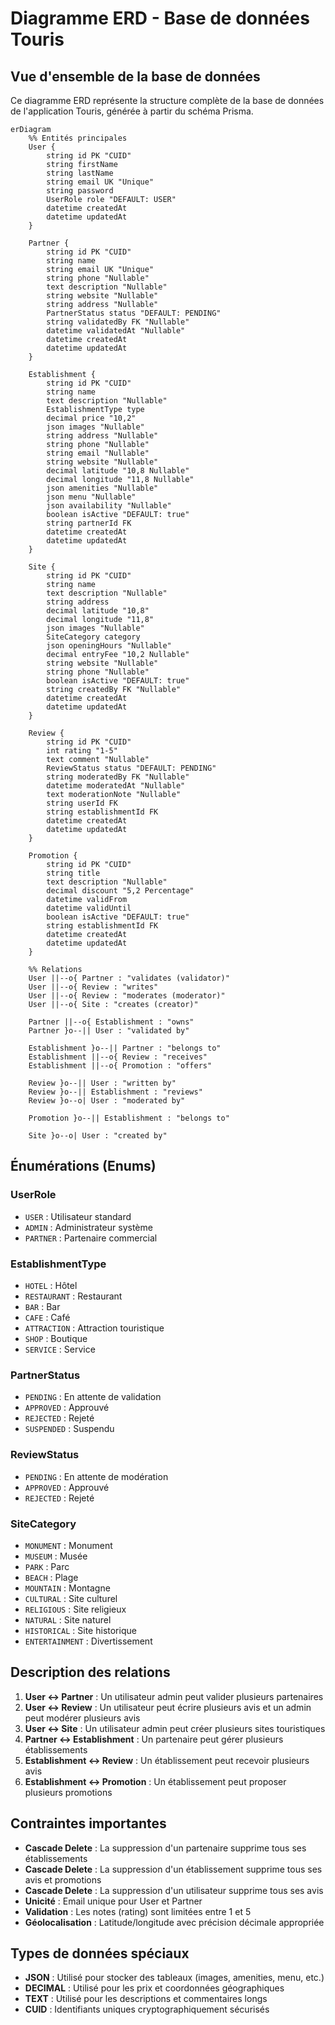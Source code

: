 # Diagramme ERD - Base de données Touris

## Vue d'ensemble de la base de données

Ce diagramme ERD représente la structure complète de la base de données de l'application Touris, générée à partir du schéma Prisma.

```mermaid
erDiagram
    %% Entités principales
    User {
        string id PK "CUID"
        string firstName
        string lastName
        string email UK "Unique"
        string password
        UserRole role "DEFAULT: USER"
        datetime createdAt
        datetime updatedAt
    }

    Partner {
        string id PK "CUID"
        string name
        string email UK "Unique"
        string phone "Nullable"
        text description "Nullable"
        string website "Nullable"
        string address "Nullable"
        PartnerStatus status "DEFAULT: PENDING"
        string validatedBy FK "Nullable"
        datetime validatedAt "Nullable"
        datetime createdAt
        datetime updatedAt
    }

    Establishment {
        string id PK "CUID"
        string name
        text description "Nullable"
        EstablishmentType type
        decimal price "10,2"
        json images "Nullable"
        string address "Nullable"
        string phone "Nullable"
        string email "Nullable"
        string website "Nullable"
        decimal latitude "10,8 Nullable"
        decimal longitude "11,8 Nullable"
        json amenities "Nullable"
        json menu "Nullable"
        json availability "Nullable"
        boolean isActive "DEFAULT: true"
        string partnerId FK
        datetime createdAt
        datetime updatedAt
    }

    Site {
        string id PK "CUID"
        string name
        text description "Nullable"
        string address
        decimal latitude "10,8"
        decimal longitude "11,8"
        json images "Nullable"
        SiteCategory category
        json openingHours "Nullable"
        decimal entryFee "10,2 Nullable"
        string website "Nullable"
        string phone "Nullable"
        boolean isActive "DEFAULT: true"
        string createdBy FK "Nullable"
        datetime createdAt
        datetime updatedAt
    }

    Review {
        string id PK "CUID"
        int rating "1-5"
        text comment "Nullable"
        ReviewStatus status "DEFAULT: PENDING"
        string moderatedBy FK "Nullable"
        datetime moderatedAt "Nullable"
        text moderationNote "Nullable"
        string userId FK
        string establishmentId FK
        datetime createdAt
        datetime updatedAt
    }

    Promotion {
        string id PK "CUID"
        string title
        text description "Nullable"
        decimal discount "5,2 Percentage"
        datetime validFrom
        datetime validUntil
        boolean isActive "DEFAULT: true"
        string establishmentId FK
        datetime createdAt
        datetime updatedAt
    }

    %% Relations
    User ||--o{ Partner : "validates (validator)"
    User ||--o{ Review : "writes"
    User ||--o{ Review : "moderates (moderator)"
    User ||--o{ Site : "creates (creator)"

    Partner ||--o{ Establishment : "owns"
    Partner }o--|| User : "validated by"

    Establishment }o--|| Partner : "belongs to"
    Establishment ||--o{ Review : "receives"
    Establishment ||--o{ Promotion : "offers"

    Review }o--|| User : "written by"
    Review }o--|| Establishment : "reviews"
    Review }o--o| User : "moderated by"

    Promotion }o--|| Establishment : "belongs to"

    Site }o--o| User : "created by"
```

## Énumérations (Enums)

### UserRole
- `USER` : Utilisateur standard
- `ADMIN` : Administrateur système
- `PARTNER` : Partenaire commercial

### EstablishmentType
- `HOTEL` : Hôtel
- `RESTAURANT` : Restaurant
- `BAR` : Bar
- `CAFE` : Café
- `ATTRACTION` : Attraction touristique
- `SHOP` : Boutique
- `SERVICE` : Service

### PartnerStatus
- `PENDING` : En attente de validation
- `APPROVED` : Approuvé
- `REJECTED` : Rejeté
- `SUSPENDED` : Suspendu

### ReviewStatus
- `PENDING` : En attente de modération
- `APPROVED` : Approuvé
- `REJECTED` : Rejeté

### SiteCategory
- `MONUMENT` : Monument
- `MUSEUM` : Musée
- `PARK` : Parc
- `BEACH` : Plage
- `MOUNTAIN` : Montagne
- `CULTURAL` : Site culturel
- `RELIGIOUS` : Site religieux
- `NATURAL` : Site naturel
- `HISTORICAL` : Site historique
- `ENTERTAINMENT` : Divertissement

## Description des relations

1. **User ↔ Partner** : Un utilisateur admin peut valider plusieurs partenaires
2. **User ↔ Review** : Un utilisateur peut écrire plusieurs avis et un admin peut modérer plusieurs avis
3. **User ↔ Site** : Un utilisateur admin peut créer plusieurs sites touristiques
4. **Partner ↔ Establishment** : Un partenaire peut gérer plusieurs établissements
5. **Establishment ↔ Review** : Un établissement peut recevoir plusieurs avis
6. **Establishment ↔ Promotion** : Un établissement peut proposer plusieurs promotions

## Contraintes importantes

- **Cascade Delete** : La suppression d'un partenaire supprime tous ses établissements
- **Cascade Delete** : La suppression d'un établissement supprime tous ses avis et promotions
- **Cascade Delete** : La suppression d'un utilisateur supprime tous ses avis
- **Unicité** : Email unique pour User et Partner
- **Validation** : Les notes (rating) sont limitées entre 1 et 5
- **Géolocalisation** : Latitude/longitude avec précision décimale appropriée

## Types de données spéciaux

- **JSON** : Utilisé pour stocker des tableaux (images, amenities, menu, etc.)
- **DECIMAL** : Utilisé pour les prix et coordonnées géographiques
- **TEXT** : Utilisé pour les descriptions et commentaires longs
- **CUID** : Identifiants uniques cryptographiquement sécurisés